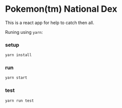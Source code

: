 # Pokemon(tm) National Dex

This is a react app for help to catch then all. 


Runing using `yarn`:

### setup
```sh
yarn install
```

### run
```sh
yarn start
```

### test
```sh
yarn run test
```
